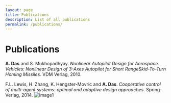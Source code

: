 ```yaml
---
layout: page
title: Publications
description: List of all publications
permalink: /publications/
---
```


# Publications

**A. Das** and S. Mukhopadhyay. *Nonlinear Autopilot Design for Aerospace Vehicles: Nonlinear Design of 3-Axes Autopilot for Short RangeSkid-To-Turn Homing Missiles.* VDM Verlag, 2010.

F.L. Lewis, H. Zhang, K. Hengster-Movric and **A. Das**. *Cooperative control of multi-agent systems: optimal and adaptive design approaches*. Spring-Verlag, 2014.
![image1](https://res.cloudinary.com/dpyphqdhn/image/upload/v1659399371/17Xe.5db9e977e8827_f8xf9s.png)
